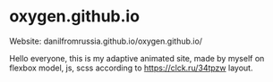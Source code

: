 # oxygen.github.io

Website: danilfromrussia.github.io/oxygen.github.io/
 
 Hello everyone, this is my adaptive animated site, made by myself on flexbox model, js, scss according to https://clck.ru/34tpzw layout.
